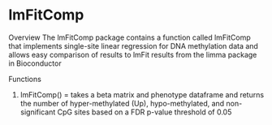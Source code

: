 # lmFitComp
Overview
The lmFitComp package contains a function called lmFitComp that implements single-site linear regression for DNA methylation data and allows easy comparison of results to lmFit results from the limma package in Bioconductor

Functions
1. lmFitComp() = takes a beta matrix and phenotype dataframe and returns the number of hyper-methylated (Up), hypo-methylated, and non-significant CpG sites based on a FDR p-value threshold of 0.05

